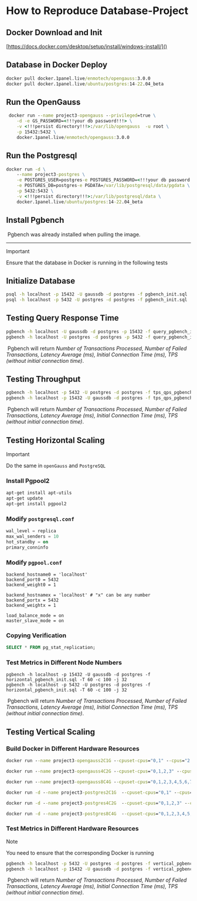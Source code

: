# How to Reproduce Database-Project

## Docker Download and Init

[https://docs.docker.com/desktop/setup/install/windows-install/]()

## Database in Docker Deploy
```cmd
docker pull docker.1panel.live/enmotech/opengauss:3.0.0
docker pull docker.1panel.live/ubuntu/postgres:14-22.04_beta
```

## Run the OpenGauss

```cmd
 docker run --name project3-opengauss --privileged=true \
    -d -e GS_PASSWORD=<!!!your db password!!!> \
    -v <!!!persist directory!!!>:/var/lib/opengauss  -u root \
    -p 15432:5432 \
    docker.1panel.live/enmotech/opengauss:3.0.0
```

## Run the Postgresql

```cmd
docker run -d \
	--name project3-postgres \
	-e POSTGRES_USER=postgres-e POSTGRES_PASSWORD=<!!!your db password!!!> \
	-e POSTGRES_DB=postgres-e PGDATA=/var/lib/postgresql/data/pgdata \
	-p 5432:5432 \
	-v <!!!persist directory!!!>:/var/lib/postgresql/data \
	docker.1panel.live/ubuntu/postgres:14-22.04_beta
```

## Install Pgbench

​	Pgbench was already installed when pulling the image.

------

> [!IMPORTANT]
>
> Ensure that the database in Docker is running in the following tests

## Initialize Database

```cmd
psql -h localhost -p 15432 -U gaussdb -d postgres -f pgbench_init.sql
psql -h localhost -p 5432 -U postgres -d postgres -f pgbench_init.sql
```

## Testing Query Response Time

```cmd
pgbench -h localhost -U gaussdb -d postgres -p 15432 -f query_pgbench_init.sql -T 60
pgbench -h localhost -U postgres -d postgres -p 5432 -f query_pgbench_init.sql -T 60
```

​	Pgbench will return *Number of Transactions Processed, Number of Failed Transactions, Latency Average (ms), Initial Connection Time (ms),  TPS (without initial connection time)*.

## Testing Throughput

```cmd
pgbench -h localhost -p 5432 -U postgres -d postgres -f tps_qps_pgbench_init.sql -T 60 -c 100 -j 32
pgbench -h localhost -p 15432 -U gaussdb -d postgres -f tps_qps_pgbench_init.sql -T 60 -c 100 -j 32
```

​	Pgbench will return *Number of Transactions Processed, Number of Failed Transactions, Latency Average (ms), Initial Connection Time (ms),  TPS (without initial connection time)*.

## Testing  Horizontal Scaling

> [!IMPORTANT]
>
> Do the same in ```openGauss``` and ```PostgreSQL```

### Install Pgpool2

```bash
apt-get install apt-utils
apt-get update
apt-get install pgpool2
```

### Modify ```postgresql.conf```

```sql
wal_level = replica
max_wal_senders = 10
hot_standby = on
primary_conninfo
```

### Modify ```pgpool.conf```

```
backend_hostname0 = 'localhost'
backend_port0 = 5432
backend_weight0 = 1

backend_hostnamex = 'localhost' # "x" can be any number
backend_portx = 5432
backend_weightx = 1

load_balance_mode = on
master_slave_mode = on
```

### Copying Verification

```sql
SELECT * FROM pg_stat_replication;
```

### Test Metrics in Different Node Numbers

```
pgbench -h localhost -p 15432 -U gaussdb -d postgres -f horizontal_pgbench_init.sql -T 60 -c 100 -j 32
pgbench -h localhost -p 5432 -U postgres -d postgres -f horizontal_pgbench_init.sql -T 60 -c 100 -j 32
```

​	Pgbench will return *Number of Transactions Processed, Number of Failed Transactions, Latency Average (ms), Initial Connection Time (ms),  TPS (without initial connection time)*.

## Testing  Vertical Scaling

### Build Docker in Different Hardware Resources

```cmd
docker run --name project3-opengauss2C1G --cpuset-cpus="0,1" --cpus="2.0" --memory="1g" --privileged=true -d -e GS_PASSWORD=Baiyu!0123 -v D:/project1/var/lib/opengauss  -u root -p 15432:5432 docker.1panel.live/enmotech/opengauss:3.0.0 

docker run --name project3-opengauss4C2G --cpuset-cpus="0,1,2,3" --cpus="4.0" --memory="2g" --privileged=true -d -e GS_PASSWORD=Baiyu!0123 -v D:/project2/var/lib/opengauss  -u root -p 15432:5432 docker.1panel.live/enmotech/opengauss:3.0.0 

docker run --name project3-opengauss8C4G --cpuset-cpus="0,1,2,3,4,5,6,7" --cpus="8.0" --memory="4g" --privileged=true -d -e GS_PASSWORD=Baiyu!0123 -v D:/project3/var/lib/opengauss  -u root -p 15432:5432 docker.1panel.live/enmotech/opengauss:3.0.0 

docker run -d --name project3-postgres2C1G  --cpuset-cpus="0,1" --cpus="2.0" --memory="1g" -e POSTGRES_USER=postgres -e POSTGRES_PASSWORD=114514 -e POSTGRES_DB=postgres -e PGDATA=/var/lib/postgresql/data/pgdata -p 5432:5432 -v D:/var/lib/postgresql/data docker.1panel.live/ubuntu/postgres:14-22.04_beta

docker run -d --name project3-postgres4C2G  --cpuset-cpus="0,1,2,3" --cpus="4.0" --memory="1g" -e POSTGRES_USER=postgres -e POSTGRES_PASSWORD=114514 -e POSTGRES_DB=postgres -e PGDATA=/var/lib/postgresql/data/pgdata -p 5432:5432 -v D:/var/lib/postgresql/data docker.1panel.live/ubuntu/postgres:14-22.04_beta

docker run -d --name project3-postgres8C4G  --cpuset-cpus="0,1,2,3,4,5,6,7" --cpus="8.0" --memory="1g" -e POSTGRES_USER=postgres -e POSTGRES_PASSWORD=114514 -e POSTGRES_DB=postgres -e PGDATA=/var/lib/postgresql/data/pgdata -p 5432:5432 -v D:/var/lib/postgresql/data docker.1panel.live/ubuntu/postgres:14-22.04_beta
```

### Test Metrics in Different Hardware Resources

> [!NOTE]
>
> You need to ensure that the corresponding Docker is running

```cmd
pgbench -h localhost -p 5432 -U postgres -d postgres -f vertical_pgbench_init.sql -T 60 -c 20 -j 8
pgbench -h localhost -p 15432 -U gaussdb -d postgres -f vertical_pgbench_init.sql -T 60 -c 20 -j 8
```

​	Pgbench will return *Number of Transactions Processed, Number of Failed Transactions, Latency Average (ms), Initial Connection Time (ms),  TPS (without initial connection time)*.

